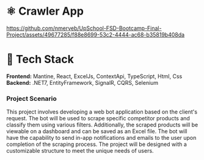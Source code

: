 # ⚛️ Crawler App
https://github.com/nmerveb/UpSchool-FSD-Bootcamp-Final-Project/assets/49677285/f88e8699-53c2-4444-ac68-b35819b408da

# 🧰 Tech Stack
**Frontend:** Mantine, React, ExcelJs, ContextApi, TypeScript, Html, Css
**Backend:** .NET7, EntityFramework, SignalR, CQRS, Selenium

### Project Scenario
This project involves developing a web bot application based on the client's request. The bot will be used to scrape specific competitor products and classify them using various filters. Additionally, the scraped products will be viewable on a dashboard and can be saved as an Excel file. The bot will have the capability to send in-app notifications and emails to the user upon completion of the scraping process. The project will be designed with a customizable structure to meet the unique needs of users.
